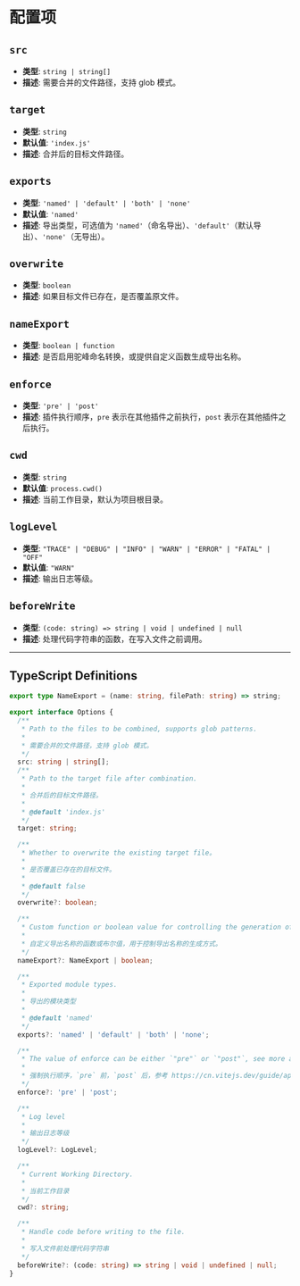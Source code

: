 # 配置项

## `src`

- **类型**: `string | string[]`
- **描述**: 需要合并的文件路径，支持 glob 模式。

## `target`

- **类型**: `string`
- **默认值**: `'index.js'`
- **描述**: 合并后的目标文件路径。

## `exports`

- **类型**: `'named' | 'default' | 'both' | 'none'`
- **默认值**: `'named'`
- **描述**: 导出类型，可选值为 `'named'`（命名导出）、`'default'`（默认导出）、`'none'`（无导出）。

## `overwrite`

- **类型**: `boolean`
- **描述**: 如果目标文件已存在，是否覆盖原文件。

## `nameExport`

- **类型**: `boolean | function`
- **描述**: 是否启用驼峰命名转换，或提供自定义函数生成导出名称。

## `enforce`

- **类型**: `'pre' | 'post'`
- **描述**: 插件执行顺序，`pre` 表示在其他插件之前执行，`post` 表示在其他插件之后执行。

## `cwd`

- **类型**: `string`
- **默认值**: `process.cwd()`
- **描述**: 当前工作目录，默认为项目根目录。

## `logLevel`

- **类型**: `"TRACE" | "DEBUG" | "INFO" | "WARN" | "ERROR" | "FATAL" | "OFF"`
- **默认值**: `"WARN"`
- **描述**: 输出日志等级。

## `beforeWrite`
- **类型**: `(code: string) => string | void | undefined | null`
- **描述**: 处理代码字符串的函数，在写入文件之前调用。

---

## TypeScript Definitions

```ts
export type NameExport = (name: string, filePath: string) => string;

export interface Options {
  /**
   * Path to the files to be combined, supports glob patterns.
   *
   * 需要合并的文件路径，支持 glob 模式。
   */
  src: string | string[];
  /**
   * Path to the target file after combination.
   *
   * 合并后的目标文件路径。
   *
   * @default 'index.js'
   */
  target: string;

  /**
   * Whether to overwrite the existing target file。
   *
   * 是否覆盖已存在的目标文件。
   *
   * @default false
   */
  overwrite?: boolean;

  /**
   * Custom function or boolean value for controlling the generation of export names.
   *
   * 自定义导出名称的函数或布尔值，用于控制导出名称的生成方式。
   */
  nameExport?: NameExport | boolean;

  /**
   * Exported module types.
   *
   * 导出的模块类型
   *
   * @default 'named'
   */
  exports?: 'named' | 'default' | 'both' | 'none';

  /**
   * The value of enforce can be either `"pre"` or `"post"`, see more at https://vitejs.dev/guide/api-plugin.html#plugin-ordering.
   *
   * 强制执行顺序，`pre` 前，`post` 后，参考 https://cn.vitejs.dev/guide/api-plugin.html#plugin-ordering。
   */
  enforce?: 'pre' | 'post';

  /**
   * Log level
   *
   * 输出日志等级
   */
  logLevel?: LogLevel;

  /**
   * Current Working Directory.
   *
   * 当前工作目录
   */
  cwd?: string;

  /**
   * Handle code before writing to the file.
   *
   * 写入文件前处理代码字符串
   */
  beforeWrite?: (code: string) => string | void | undefined | null;
}
```